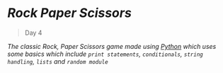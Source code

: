 # _Rock Paper Scissors_
>Day 4

_The classic Rock, Paper Scissors game made using [Python](https://www.python.org) which uses some basics which include `print statements`, `conditionals`, `string handling`, `lists` and `random module`_